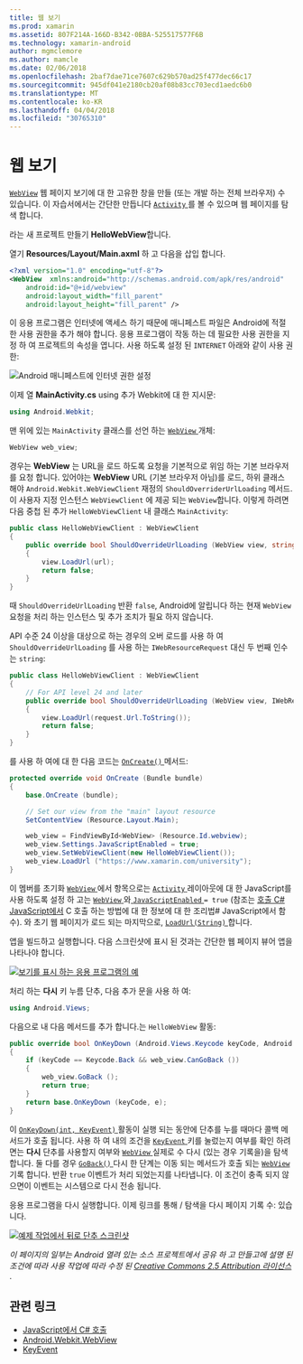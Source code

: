 ```yaml
---
title: 웹 보기
ms.prod: xamarin
ms.assetid: 807F214A-166D-B342-0BBA-525517577F6B
ms.technology: xamarin-android
author: mgmclemore
ms.author: mamcle
ms.date: 02/06/2018
ms.openlocfilehash: 2baf7dae71ce7607c629b570ad25f477dec66c17
ms.sourcegitcommit: 945df041e2180cb20af08b83cc703ecd1aedc6b0
ms.translationtype: MT
ms.contentlocale: ko-KR
ms.lasthandoff: 04/04/2018
ms.locfileid: "30765310"
---
```

# <a name="web-view"></a>웹 보기

[`WebView`](https://developer.xamarin.com/api/type/Android.Webkit.WebView/) 웹 페이지 보기에 대 한 고유한 창을 만들 (또는 개발 하는 전체 브라우저) 수 있습니다. 이 자습서에서는 간단한 만듭니다 [ `Activity` ](https://developer.xamarin.com/api/type/Android.App.Activity/) 를 볼 수 있으며 웹 페이지를 탐색 합니다.

라는 새 프로젝트 만들기 **HelloWebView**합니다.

열기 **Resources/Layout/Main.axml** 하 고 다음을 삽입 합니다.

```xml
<?xml version="1.0" encoding="utf-8"?>
<WebView  xmlns:android="http://schemas.android.com/apk/res/android"
    android:id="@+id/webview"
    android:layout_width="fill_parent"
    android:layout_height="fill_parent" />
```

이 응용 프로그램은 인터넷에 액세스 하기 때문에 매니페스트 파일은 Android에 적절 한 사용 권한을 추가 해야 합니다. 응용 프로그램이 작동 하는 데 필요한 사용 권한을 지정 하 여 프로젝트의 속성을 엽니다. 사용 하도록 설정 된 `INTERNET` 아래와 같이 사용 권한:

![Android 매니페스트에 인터넷 권한 설정](web-view-images/01-set-internet-permissions.png)

이제 열 **MainActivity.cs** using 추가 Webkit에 대 한 지시문:

```csharp
using Android.Webkit;
```

맨 위에 있는 `MainActivity` 클래스를 선언 하는 [ `WebView` ](https://developer.xamarin.com/api/type/Android.Webkit.WebView/) 개체:

```csharp
WebView web_view;
```

경우는 **WebView** 는 URL을 로드 하도록 요청을 기본적으로 위임 하는 기본 브라우저를 요청 합니다. 있어야는 **WebView** URL (기본 브라우저 아님)를 로드, 하위 클래스 해야 `Android.Webkit.WebViewClient` 재정의 `ShouldOverriderUrlLoading` 메서드. 이 사용자 지정 인스턴스 `WebViewClient` 에 제공 되는 `WebView`합니다. 이렇게 하려면 다음 중첩 된 추가 `HelloWebViewClient` 내 클래스 `MainActivity`:

```csharp
public class HelloWebViewClient : WebViewClient
{
    public override bool ShouldOverrideUrlLoading (WebView view, string url)
    {
        view.LoadUrl(url);
        return false;
    }
}
```

때 `ShouldOverrideUrlLoading` 반환 `false`, Android에 알립니다 하는 현재 `WebView` 요청을 처리 하는 인스턴스 및 추가 조치가 필요 하지 않습니다. 

API 수준 24 이상을 대상으로 하는 경우의 오버 로드를 사용 하 여 `ShouldOverrideUrlLoading` 를 사용 하는 `IWebResourceRequest` 대신 두 번째 인수는 `string`:

```csharp
public class HelloWebViewClient : WebViewClient
{
    // For API level 24 and later
    public override bool ShouldOverrideUrlLoading (WebView view, IWebResourceRequest request)
    {
        view.LoadUrl(request.Url.ToString());
        return false;
    }
}
```

를 사용 하 여에 대 한 다음 코드는 [ `OnCreate()` ](https://developer.xamarin.com/api/member/Android.App.Activity.OnCreate/(Android.OS.Bundle)) 메서드:

```csharp
protected override void OnCreate (Bundle bundle)
{
    base.OnCreate (bundle);

    // Set our view from the "main" layout resource
    SetContentView (Resource.Layout.Main);

    web_view = FindViewById<WebView> (Resource.Id.webview);
    web_view.Settings.JavaScriptEnabled = true;
    web_view.SetWebViewClient(new HelloWebViewClient());
    web_view.LoadUrl ("https://www.xamarin.com/university");
}
```

이 멤버를 초기화 [ `WebView` ](https://developer.xamarin.com/api/type/Android.Webkit.WebView/) 에서 항목으로는 [ `Activity` ](https://developer.xamarin.com/api/type/Android.App.Activity/) 레이아웃에 대 한 JavaScript를 사용 하도록 설정 하 고는 [ `WebView` ](https://developer.xamarin.com/api/type/Android.Webkit.WebView/) 와[ `JavaScriptEnabled` ](https://developer.xamarin.com/api/property/Android.Webkit.WebSettings.JavaScriptEnabled/) 
 `= true` (참조는 [호출 C\# JavaScript에서](https://developer.xamarin.com/recipes/android/controls/webview/call_csharp_from_javascript) C 호출 하는 방법에 대 한 정보에 대 한 조리법\# JavaScript에서 함수). 와 초기 웹 페이지가 로드 되는 마지막으로, [ `LoadUrl(String)` ](https://developer.xamarin.com/api/type/Android.Webkit.WebView/%2fM%2fLoadUrl)합니다.

앱을 빌드하고 실행합니다. 다음 스크린샷에 표시 된 것과는 간단한 웹 페이지 뷰어 앱을 나타나야 합니다.

[![보기를 표시 하는 응용 프로그램의 예](web-view-images/02-simple-webview-app-sml.png)](web-view-images/02-simple-webview-app.png#lightbox)

처리 하는 **다시** 키 누름 단추, 다음 추가 문을 사용 하 여:

```csharp
using Android.Views;
```

다음으로 내 다음 메서드를 추가 합니다.는 `HelloWebView` 활동:

```csharp
public override bool OnKeyDown (Android.Views.Keycode keyCode, Android.Views.KeyEvent e)
{
    if (keyCode == Keycode.Back && web_view.CanGoBack ())
    {
        web_view.GoBack ();
        return true;
    }
    return base.OnKeyDown (keyCode, e);
}
```

이 [ `OnKeyDown(int, KeyEvent)` ](https://developer.xamarin.com/api/member/Android.App.Activity.OnKeyDown/(Android.Views.Keycode%2cAndroid.Views.KeyEvent)) 활동이 실행 되는 동안에 단추를 누를 때마다 콜백 메서드가 호출 됩니다. 사용 하 여 내의 조건을 [ `KeyEvent` ](https://developer.xamarin.com/api/type/Android.Views.KeyEvent/) 키를 눌렀는지 여부를 확인 하려면는 **다시** 단추를 사용할지 여부와 [ `WebView` ](https://developer.xamarin.com/api/type/Android.Webkit.WebView/) 실제로 수 다시 (있는 경우 기록을)을 탐색 합니다. 둘 다를 경우 [ `GoBack()` ](https://developer.xamarin.com/api/member/Android.Webkit.WebView.GoBack/) 다시 한 단계는 이동 되는 메서드가 호출 되는 [ `WebView` ](https://developer.xamarin.com/api/type/Android.Webkit.WebView/) 기록 합니다. 반환 `true` 이벤트가 처리 되었는지를 나타냅니다. 이 조건이 충족 되지 않으면이 이벤트는 시스템으로 다시 전송 됩니다.

응용 프로그램을 다시 실행합니다. 이제 링크를 통해 / 탐색을 다시 페이지 기록 수: 있습니다.

[![예제 작업에서 뒤로 단추 스크린샷](web-view-images/03-back-button-sml.png)](web-view-images/03-back-button.png#lightbox)


*이 페이지의 일부는 Android 열려 있는 소스 프로젝트에서 공유 하 고 만들고에 설명 된 조건에 따라 사용 작업에 따라 수정 된*
[*Creative Commons 2.5 Attribution 라이선스* ](http://creativecommons.org/licenses/by/2.5/).


## <a name="related-links"></a>관련 링크

- [JavaScript에서 C# 호출](https://developer.xamarin.com/recipes/android/controls/webview/call_csharp_from_javascript)
- [Android.Webkit.WebView](https://developer.xamarin.com/api/type/Android.Webkit.WebView)
- [KeyEvent](https://developer.xamarin.com/api/type/Android.Webkit.WebView/Client)
